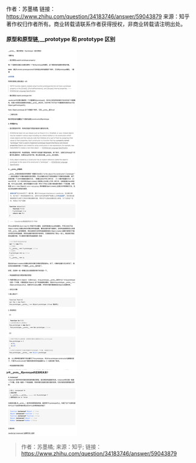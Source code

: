 作者：苏墨橘
链接：https://www.zhihu.com/question/34183746/answer/59043879
来源：知乎
著作权归作者所有。商业转载请联系作者获得授权，非商业转载请注明出处。

#### 原型和原型链,\_\_prototype 和 prototype 区别

![avatar](./__prototype%E5%92%8Cprototype%E5%8C%BA%E5%88%AB.png)

> 作者：苏墨橘; 来源：知乎; 链接：https://www.zhihu.com/question/34183746/answer/59043879
